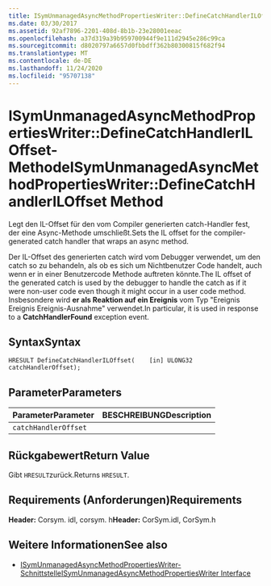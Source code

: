 ```yaml
---
title: ISymUnmanagedAsyncMethodPropertiesWriter::DefineCatchHandlerILOffset-Methode
ms.date: 03/30/2017
ms.assetid: 92af7896-2201-408d-8b1b-23e28001eeac
ms.openlocfilehash: a37d319a39b959700944f9e111d2945e286c99ca
ms.sourcegitcommit: d8020797a6657d0fbbdff362b80300815f682f94
ms.translationtype: MT
ms.contentlocale: de-DE
ms.lasthandoff: 11/24/2020
ms.locfileid: "95707138"
---
```

# <a name="isymunmanagedasyncmethodpropertieswriterdefinecatchhandleriloffset-method"></a><span data-ttu-id="a773f-102">ISymUnmanagedAsyncMethodPropertiesWriter::DefineCatchHandlerILOffset-Methode</span><span class="sxs-lookup"><span data-stu-id="a773f-102">ISymUnmanagedAsyncMethodPropertiesWriter::DefineCatchHandlerILOffset Method</span></span>

<span data-ttu-id="a773f-103">Legt den IL-Offset für den vom Compiler generierten catch-Handler fest, der eine Async-Methode umschließt.</span><span class="sxs-lookup"><span data-stu-id="a773f-103">Sets the IL offset for the compiler-generated catch handler that wraps an async method.</span></span>  
  
 <span data-ttu-id="a773f-104">Der IL-Offset des generierten catch wird vom Debugger verwendet, um den catch so zu behandeln, als ob es sich um Nichtbenutzer Code handelt, auch wenn er in einer Benutzercode Methode auftreten könnte.</span><span class="sxs-lookup"><span data-stu-id="a773f-104">The IL offset of the generated catch is used by the debugger to handle the catch as if it were non-user code even though it might occur in a user code method.</span></span> <span data-ttu-id="a773f-105">Insbesondere wird **er als Reaktion auf ein Ereignis** vom Typ "Ereignis Ereignis Ereignis-Ausnahme" verwendet.</span><span class="sxs-lookup"><span data-stu-id="a773f-105">In particular, it is used in response to a **CatchHandlerFound** exception event.</span></span>  
  
## <a name="syntax"></a><span data-ttu-id="a773f-106">Syntax</span><span class="sxs-lookup"><span data-stu-id="a773f-106">Syntax</span></span>  
  
```idl  
HRESULT DefineCatchHandlerILOffset(    [in] ULONG32 catchHandlerOffset);  
```  
  
## <a name="parameters"></a><span data-ttu-id="a773f-107">Parameter</span><span class="sxs-lookup"><span data-stu-id="a773f-107">Parameters</span></span>  
  
|<span data-ttu-id="a773f-108">Parameter</span><span class="sxs-lookup"><span data-stu-id="a773f-108">Parameter</span></span>|<span data-ttu-id="a773f-109">BESCHREIBUNG</span><span class="sxs-lookup"><span data-stu-id="a773f-109">Description</span></span>|  
|---------------|-----------------|  
|`catchHandlerOffset`||  
  
## <a name="return-value"></a><span data-ttu-id="a773f-110">Rückgabewert</span><span class="sxs-lookup"><span data-stu-id="a773f-110">Return Value</span></span>  

 <span data-ttu-id="a773f-111">Gibt `HRESULT`zurück.</span><span class="sxs-lookup"><span data-stu-id="a773f-111">Returns `HRESULT`.</span></span>  
  
## <a name="requirements"></a><span data-ttu-id="a773f-112">Requirements (Anforderungen)</span><span class="sxs-lookup"><span data-stu-id="a773f-112">Requirements</span></span>  

 <span data-ttu-id="a773f-113">**Header:** Corsym. idl, corsym. h</span><span class="sxs-lookup"><span data-stu-id="a773f-113">**Header:** CorSym.idl, CorSym.h</span></span>  
  
## <a name="see-also"></a><span data-ttu-id="a773f-114">Weitere Informationen</span><span class="sxs-lookup"><span data-stu-id="a773f-114">See also</span></span>

- [<span data-ttu-id="a773f-115">ISymUnmanagedAsyncMethodPropertiesWriter-Schnittstelle</span><span class="sxs-lookup"><span data-stu-id="a773f-115">ISymUnmanagedAsyncMethodPropertiesWriter Interface</span></span>](isymunmanagedasyncmethodpropertieswriter-interface.md)
